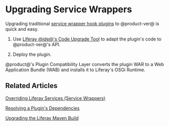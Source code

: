 # Upgrading Service Wrappers [](id=upgrading-service-wrappers)

Upgrading traditional 
[service wrapper hook plugins](/develop/tutorials/-/knowledge_base/6-2/overriding-a-portal-service-using-a-hook) 
to @product-ver@ is quick and easy. 

1.  Use [Liferay @ide@'s Code Upgrade Tool](/develop/tutorials/-/knowledge_base/7-0/adapting-to-liferay-7s-api-with-the-code-upgrade-tool)
    to adapt the plugin's code to @product-ver@'s API. 

2.  Deploy the plugin. 

@product@'s Plugin Compatibility Layer converts the plugin WAR to a Web
Application Bundle (WAB) and installs it to Liferay's OSGi Runtime. 

## Related Articles [](id=related-articles)

[Overriding Liferay Services \(Service Wrappers\)](/develop/tutorials/-/knowledge_base/7-0/customizing-liferay-services-service-wrappers)

[Resolving a Plugin's Dependencies](/develop/tutorials/-/knowledge_base/7-0/resolving-a-plugins-dependencies)

[Upgrading the Liferay Maven Build](/develop/tutorials/-/knowledge_base/7-0/upgrading-the-liferay-maven-build)
